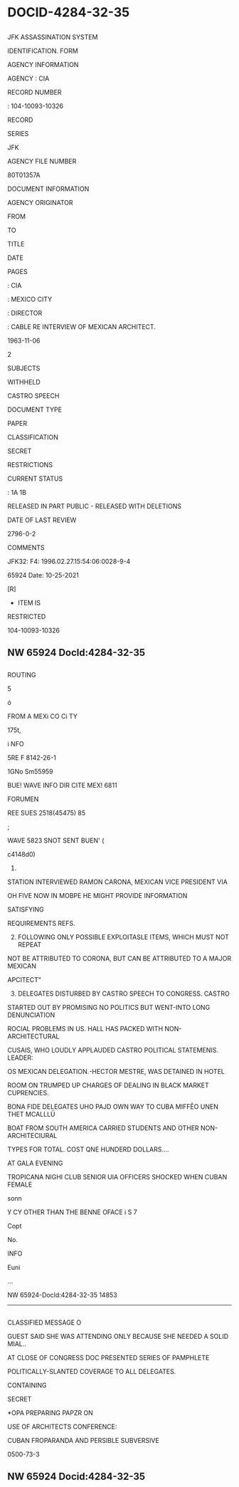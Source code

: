 # DOCID-4284-32-35

##
JFK ASSASSINATION SYSTEM

IDENTIFICATION. FORM

AGENCY INFORMATION

AGENCY : CIA

RECORD NUMBER

: 104-10093-10326

RECORD

SERIES

JFK

AGENCY FILE NUMBER

80T01357A

DOCUMENT INFORMATION

AGENCY ORIGINATOR

FROM

TO

TITLE

DATE

PAGES

: CIA

: MEXICO CITY

: DIRECTOR

: CABLE RE INTERVIEW OF MEXICAN ARCHITECT.

1963-11-06

2

SUBJECTS

WITHHELD

CASTRO SPEECH

DOCUMENT TYPE

PAPER

CLASSIFICATION

SECRET

RESTRICTIONS

CURRENT STATUS

: 1A 1B

RELEASED IN PART PUBLIC - RELEASED WITH DELETIONS

DATE OF LAST REVIEW

2796-0-2

COMMENTS

JFK32: F4: 1996.02.27.15:54:06:0028-9-4

65924 Date: 10-25-2021

[R]

- ITEM IS

RESTRICTED

104-10093-10326

NW 65924 Docld:4284-32-35
---

##
ROUTING

5

ó

FROM A MEXi CO Ci TY

175t,

i NFO

5RE F 8142-26-1

1GNo Sm55959

BUE! WAVE INFO DIR CITE MEX! 6811

FORUMEN

REE SUES 2518(45475) 85

;

WAVE 5823 SNOT SENT BUEN' (

c4148d0)

1.

STATION INTERVIEWED RAMON CARONA, MEXICAN VICE PRESIDENT VIA

OH FIVE NOW IN MOBPE HE MIGHT PROVIDE INFORMATION

SATISFYING

REQUIREMENTS REFS.

2. FOLLOWING ONLY POSSIBLE EXPLOITASLE ITEMS, WHICH MUST NOT REPEAT

NOT BE ATTRIBUTED TO CORONA, BUT CAN BE ATTRIBUTED TO A MAJOR MEXICAN

APCITECT"

3. DELEGATES DISTURBED BY CASTRO SPEECH TO CONGRESS. CASTRO

STARTED OUT BY PROMISING NO POLITICS BUT WENT-INTO LONG DENUNCIATION

ROCIAL PROBLEMS IN US. HALL HAS PACKED WITH NON-ARCHITECTURAL

CUSAIS, WHO LOUDLY APPLAUDED CASTRO POLITICAL STATEMENIS. LEADER:

OS MEXICAN DELEGATION.-HECTOR MESTRE, WAS DETAINED IN HOTEL

ROOM ON TRUMPED UP CHARGES OF DEALING IN BLACK MARKET CUPRENCIES.

BONA FIDE DELEGATES UHO PAJD OWN WAY TO CUBA MIFFÊO UNEN THET MCALLLÜ

BOAT FROM SOUTH AMERICA CARRIED STUDENTS AND OTHER NON-ARCHITECIURAL

TYPES FOR TOTAL. COST QNE HUNDERD DOLLARS....

AT GALA EVENING

TROPICANA NIGHI CLUB SENIOR UIA OFFICERS SHOCKED WHEN CUBAN FEMALE

sonn

У CY OTHER THAN THE BENNE OFACE i S 7

Copt

No.

INFO

Euni

...

NW 65924-Docld:4284-32-35
14853

---

##
CLASSIFIED MESSAGE O

GUEST SAID SHE WAS ATTENDING ONLY BECAUSE SHE NEEDED A SOLID MIAL..

AT CLOSE OF CONGRESS DOC PRESENTED SERIES OF PAMPHLETE

POLITICALLY-SLANTED COVERAGE TO ALL DELEGATES.

CONTAINING

SECRET

*OPA PREPARING PAPZR ON

USE OF ARCHITECTS CONFERENCE:

CUBAN FROPARANDA AND PERSIBLE SUBVERSIVE

0500-73-3

NW 65924 Docid:4284-32-35
---

